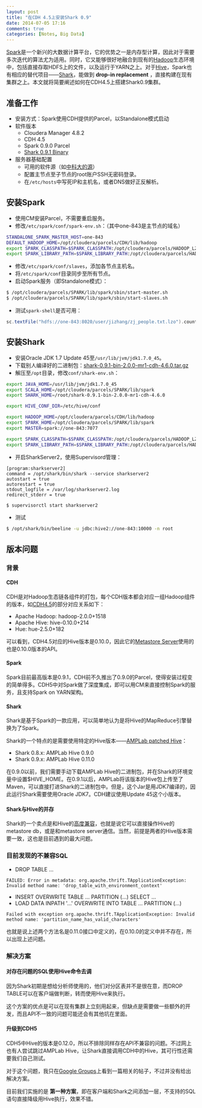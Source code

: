 ```yaml
---
layout: post
title: "在CDH 4.5上安装Shark 0.9"
date: 2014-07-05 17:16
comments: true
categories: [Notes, Big Data]
---
```


[Spark](http://spark.apache.org)是一个新兴的大数据计算平台，它的优势之一是内存型计算，因此对于需要多次迭代的算法尤为适用。同时，它又能够很好地融合到现有的[Hadoop](http://hadoop.apache.org)生态环境中，包括直接存取HDFS上的文件，以及运行于YARN之上。对于[Hive](http://hive.apache.org)，Spark也有相应的替代项目——[Shark](http://shark.cs.berkeley.edu/)，能做到 **drop-in replacement** ，直接构建在现有集群之上。本文就将简要阐述如何在CDH4.5上搭建Shark0.9集群。

## 准备工作

* 安装方式：Spark使用CDH提供的Parcel，以Standalone模式启动
* 软件版本
    * Cloudera Manager 4.8.2
    * CDH 4.5
    * Spark 0.9.0 Parcel
    * [Shark 0.9.1 Binary](http://cloudera.rst.im/shark/)
* 服务器基础配置
    * 可用的软件源（如[中科大的源](http://mirrors.ustc.edu.cn/)）
    * 配置主节点至子节点的root账户SSH无密码登录。
    * 在`/etc/hosts`中写死IP和主机名，或者DNS做好正反解析。

## 安装Spark

* 使用CM安装Parcel，不需要重启服务。
* 修改`/etc/spark/conf/spark-env.sh`：（其中one-843是主节点的域名）

```bash
STANDALONE_SPARK_MASTER_HOST=one-843
DEFAULT_HADOOP_HOME=/opt/cloudera/parcels/CDH/lib/hadoop
export SPARK_CLASSPATH=$SPARK_CLASSPATH:/opt/cloudera/parcels/HADOOP_LZO/lib/hadoop/lib/*
export SPARK_LIBRARY_PATH=$SPARK_LIBRARY_PATH:/opt/cloudera/parcels/HADOOP_LZO/lib/hadoop/lib/native
```

* 修改`/etc/spark/conf/slaves`，添加各节点主机名。
* 将`/etc/spark/conf`目录同步至所有节点。
* 启动Spark服务（即Standalone模式）：

```bash
$ /opt/cloudera/parcels/SPARK/lib/spark/sbin/start-master.sh
$ /opt/cloudera/parcels/SPARK/lib/spark/sbin/start-slaves.sh
```

* 测试`spark-shell`是否可用：

```scala
sc.textFile("hdfs://one-843:8020/user/jizhang/zj_people.txt.lzo").count
```

## 安装Shark

* 安装Oracle JDK 1.7 Update 45至`/usr/lib/jvm/jdk1.7.0_45`。
* 下载别人编译好的二进制包：[shark-0.9.1-bin-2.0.0-mr1-cdh-4.6.0.tar.gz][1]
* 解压至`/opt`目录，修改`conf/shark-env.sh`：

```bash
export JAVA_HOME=/usr/lib/jvm/jdk1.7.0_45
export SCALA_HOME=/opt/cloudera/parcels/SPARK/lib/spark
export SHARK_HOME=/root/shark-0.9.1-bin-2.0.0-mr1-cdh-4.6.0

export HIVE_CONF_DIR=/etc/hive/conf

export HADOOP_HOME=/opt/cloudera/parcels/CDH/lib/hadoop
export SPARK_HOME=/opt/cloudera/parcels/SPARK/lib/spark
export MASTER=spark://one-843:7077

export SPARK_CLASSPATH=$SPARK_CLASSPATH:/opt/cloudera/parcels/HADOOP_LZO/lib/hadoop/lib/*
export SPARK_LIBRARY_PATH=$SPARK_LIBRARY_PATH:/opt/cloudera/parcels/HADOOP_LZO/lib/hadoop/lib/native
```

* 开启SharkServer2，使用Supervisord管理：

```
[program:sharkserver2]
command = /opt/shark/bin/shark --service sharkserver2
autostart = true
autorestart = true
stdout_logfile = /var/log/sharkserver2.log
redirect_stderr = true
```

```bash
$ supervisorctl start sharkserver2
```

* 测试

```bash
$ /opt/shark/bin/beeline -u jdbc:hive2://one-843:10000 -n root
```

## 版本问题

### 背景

#### CDH

CDH是对Hadoop生态链各组件的打包，每个CDH版本都会对应一组Hadoop组件的版本，如[CDH4.5][2]的部分对应关系如下：

* Apache Hadoop: hadoop-2.0.0+1518
* Apache Hive: hive-0.10.0+214
* Hue: hue-2.5.0+182

可以看到，CDH4.5对应的Hive版本是0.10.0，因此它的[Metastore Server][3]使用的也是0.10.0版本的API。

#### Spark

Spark目前最高版本是0.9.1，CDH前不久推出了0.9.0的Parcel，使得安装过程变的简单得多。CDH5中对Spark做了深度集成，即可以用CM来直接控制Spark的服务，且支持Spark on YARN架构。

#### Shark

Shark是基于Spark的一款应用，可以简单地认为是将Hive的MapReduce引擎替换为了Spark。

Shark的一个特点的是需要使用特定的Hive版本——[AMPLab patched Hive][4]：

* Shark 0.8.x: AMPLab Hive 0.9.0
* Shark 0.9.x: AMPLab Hive 0.11.0

在0.9.0以前，我们需要手动下载AMPLab Hive的二进制包，并在Shark的环境变量中设置$HIVE_HOME。在0.9.1以后，AMPLab将该版本的Hive包上传至了Maven，可以直接打进Shark的二进制包中。但是，这个Jar是用JDK7编译的，因此运行Shark需要使用Oracle JDK7。CDH建议使用Update 45这个小版本。

#### Shark与Hive的并存

Shark的一个卖点是和Hive的[高度兼容](5)，也就是说它可以直接操作Hive的metastore db，或是和metastore server通信。当然，前提是两者的Hive版本需要一致，这也是目前遇到的最大问题。

### 目前发现的不兼容SQL

* DROP TABLE ...

```
FAILED: Error in metadata: org.apache.thrift.TApplicationException: Invalid method name: 'drop_table_with_environment_context'
```

* INSERT OVERWRITE TABLE ... PARTITION (...) SELECT ...
* LOAD DATA INPATH '...' OVERWRITE INTO TABLE ... PARTITION (...)

```
Failed with exception org.apache.thrift.TApplicationException: Invalid method name: 'partition_name_has_valid_characters'
```

也就是说上述两个方法名是0.11.0接口中定义的，在0.10.0的定义中并不存在，所以出现上述问题。

### 解决方案

#### 对存在问题的SQL使用Hive命令去调

因为Shark初期是想给分析师使用的，他们对分区表并不是很在意，而DROP TABLE可以在客户端做判断，转而使用Hive来执行。

这个方案的优点是可以在现有集群上立刻用起来，但缺点是需要做一些额外的开发，而且API不一致的问题可能还会有其他坑在里面。

#### 升级到CDH5

CDH5中Hive的版本是0.12.0，所以不排除同样存在API不兼容的问题。不过网上也有人尝试跳过AMPLab Hive，让Shark直接调用CDH中的Hive，其可行性还需要我们自己测试。

对于这个问题，我只在[Google Groups][6]上看到一篇相关的帖子，不过并没有给出解决方案。


目前我们实施的是 **第一种方案**，即在客户端和Shark之间添加一层，不支持的SQL语句直接降级用Hive执行，效果不错。


[1]: http://cloudera.rst.im/shark/shark-0.9.1-bin-2.0.0-mr1-cdh-4.6.0.tar.gz
[2]: http://www.cloudera.com/content/cloudera-content/cloudera-docs/CDH4/4.5.0/CDH-Version-and-Packaging-Information/cdhvd_topic_3.html
[3]: http://www.cloudera.com/content/cloudera-content/cloudera-docs/CDH4/4.5.0/CDH4-Installation-Guide/cdh4ig_hive_metastore_configure.html
[4]: https://github.com/amplab/hive
[5]: https://github.com/amplab/shark/wiki/Running-Shark-on-a-Cluster#dependencies
[6]: https://groups.google.com/forum/#!starred/shark-users/x_Dh5-3isIc
